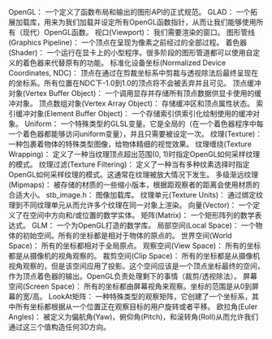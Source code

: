 OpenGL： 一个定义了函数布局和输出的图形API的正式规范。
GLAD： 一个拓展加载库，用来为我们加载并设定所有OpenGL函数指针，从而让我们能够使用所有（现代）OpenGL函数。
视口(Viewport)： 我们需要渲染的窗口。
图形管线(Graphics Pipeline)： 一个顶点在呈现为像素之前经过的全部过程。
着色器(Shader)： 一个运行在显卡上的小型程序。很多阶段的图形管道都可以使用自定义的着色器来代替原有的功能。
标准化设备坐标(Normalized Device Coordinates, NDC)： 顶点在通过在剪裁坐标系中剪裁与透视除法后最终呈现在的坐标系。所有位置在NDC下-1.0到1.0的顶点将不会被丢弃并且可见。
顶点缓冲对象(Vertex Buffer Object)： 一个调用显存并存储所有顶点数据供显卡使用的缓冲对象。
顶点数组对象(Vertex Array Object)： 存储缓冲区和顶点属性状态。
索引缓冲对象(Element Buffer Object)： 一个存储索引供索引化绘制使用的缓冲对象。
Uniform： 一个特殊类型的GLSL变量。它是全局的（在一个着色器程序中每一个着色器都能够访问uniform变量），并且只需要被设定一次。
纹理(Texture)： 一种包裹着物体的特殊类型图像，给物体精细的视觉效果。
纹理缠绕(Texture Wrapping)： 定义了一种当纹理顶点超出范围(0, 1)时指定OpenGL如何采样纹理的模式。
纹理过滤(Texture Filtering)： 定义了一种当有多种纹素选择时指定OpenGL如何采样纹理的模式。这通常在纹理被放大情况下发生。
多级渐远纹理(Mipmaps)： 被存储的材质的一些缩小版本，根据距观察者的距离会使用材质的合适大小。
stb_image.h： 图像加载库。
纹理单元(Texture Units)： 通过绑定纹理到不同纹理单元从而允许多个纹理在同一对象上渲染。
向量(Vector)： 一个定义了在空间中方向和/或位置的数学实体。
矩阵(Matrix)： 一个矩形阵列的数学表达式。
GLM： 一个为OpenGL打造的数学库。
局部空间(Local Space)： 一个物体的初始空间。所有的坐标都是相对于物体的原点的。
世界空间(World Space)： 所有的坐标都相对于全局原点。
观察空间(View Space)： 所有的坐标都是从摄像机的视角观察的。
裁剪空间(Clip Space)： 所有的坐标都是从摄像机视角观察的，但是该空间应用了投影。这个空间应该是一个顶点坐标最终的空间，作为顶点着色器的输出。OpenGL负责处理剩下的事情（裁剪/透视除法）。
屏幕空间(Screen Space)： 所有的坐标都由屏幕视角来观察。坐标的范围是从0到屏幕的宽/高。
LookAt矩阵： 一种特殊类型的观察矩阵，它创建了一个坐标系，其中所有坐标都根据从一个位置正在观察目标的用户旋转或者平移。
欧拉角(Euler Angles)： 被定义为偏航角(Yaw)，俯仰角(Pitch)，和滚转角(Roll)从而允许我们通过这三个值构造任何3D方向。